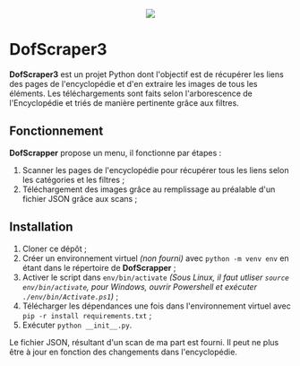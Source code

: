 <p align="center">
  <img src="https://static.ankama.com/dofus/ng/modules/mmorpg/discover/illu-block3.png" />
</p>

# DofScraper3

**DofScraper3** est un projet Python dont l'objectif est de récupérer les liens des pages de l'encyclopédie et d'en extraire les images de tous les éléments. Les téléchargements sont faits selon l'arborescence de l'Encyclopédie et triés de manière pertinente grâce aux filtres.

## Fonctionnement

**DofScrapper** propose un menu, il fonctionne par étapes :

1. Scanner les pages de l'encyclopédie pour récupérer tous les liens selon les catégories et les filtres ;
2. Téléchargement des images grâce au remplissage au préalable d'un fichier JSON grâce aux scans ;

## Installation

1. Cloner ce dépôt ;
2. Créer un environnement virtuel _(non fourni)_ avec `python -m venv env` en étant dans le répertoire de **DofScrapper** ;
3. Activer le script dans `env/bin/activate` _(Sous Linux, il faut utliser `source env/bin/activate`, pour Windows, ouvrir Powershell et exécuter `./env/bin/Activate.ps1`)_ ;
4. Télécharger les dépendances une fois dans l'environnement virtuel avec `pip -r install requirements.txt` ;
5. Exécuter `python __init__.py`.

Le fichier JSON, résultant d'un scan de ma part est fourni. Il peut ne plus être à jour en fonction des changements dans l'encyclopédie.
